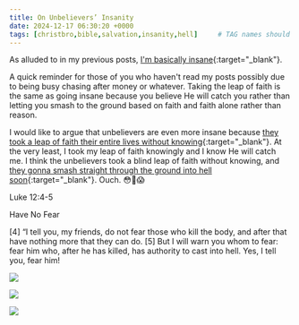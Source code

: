 ```yaml
---
title: On Unbelievers’ Insanity
date: 2024-12-17 06:30:20 +0000
tags: [christbro,bible,salvation,insanity,hell]     # TAG names should always be lowercase
---
```


As alluded to in my previous posts, [I'm basically insane](../on-my-sanity){:target="_blank"}.

A quick reminder for those of you who haven't read my posts possibly due to being busy chasing after money or whatever. Taking the leap of faith is the same as going insane because you believe He will catch you rather than letting you smash to the ground based on faith and faith alone rather than reason.

I would like to argue that unbelievers are even more insane because [they took a leap of faith their entire lives without knowing](../on-faith-precedes-reason){:target="_blank"}. At the very least, I took my leap of faith knowingly and I know He will catch me. I think the unbelievers took a blind leap of faith without knowing, and [they gonna smash straight through the ground into hell soon](../on-two-masters-god-money){:target="_blank"}. Ouch. 😳🫣😱

Luke 12:4-5

Have No Fear

[4] “I tell you, my friends, do not fear those who kill the body, and after that have nothing more that they can do. [5] But I will warn you whom to fear: fear him who, after he has killed, has authority to cast into hell. Yes, I tell you, fear him!

![](/f17b64fd9c474883df1ffe8a2ccccea5.jpeg)

![](/430a61f2201327d1a2c0ddf5258abd5f.jpeg)

![](/5ae630b404940bb5e5e8408892cf4aeb.jpeg)